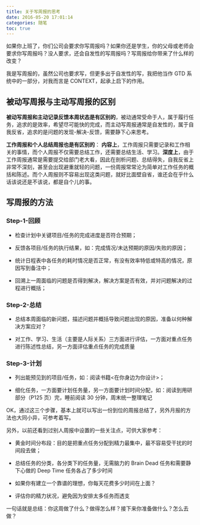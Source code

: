 ```yaml
---
title: 关于写周报的思考
date: 2016-05-20 17:01:14
categories: 随笔
toc: true
---
```


如果你上班了，你们公司会要求你写周报吗？如果你还是学生，你的父母或老师会要求你写周报吗？没人要求，还会自发性的写周报吗？写周报给你带来了什么样的改变？

我是写周报的，虽然公司也要求写，但更多出于自发性的写，我把他当作 GTD 系统中的一部分，对我而言是 CONTEXT，起承上启下的作用。

## 被动写周报与主动写周报的区别

**被动写周报和主动记录反馈本周状态是有区别的**，被动通常受命于人，属于履行任务，追求的是效率，希望尽可能快的完成，而主动写周报通常是自发性的，属于自我反省，追求的是问题的发现-解决-反馈，需要静下心来思考。

**工作周报和个人总结周报也是有区别的**： **内容上**，工作周报只需要记录和工作相关的事情，而个人周报不仅需要总结工作，还需要总结生活、学习。**深度上**，由于工作周报通常是需要提交给部门老大看，因此在剖析问题、总结得失，自我反省上非常不深刻，甚至会出现避重就轻的问题，一份周报常常沦为简单对工作任务的概括和陈述。而个人周报则不容易出现这类问题，就好比面壁自省，谁还会在乎什么话该说还是不该说，都是自个儿的事。

## 写周报的方法

### Step-1-回顾

- 检查计划中关键项目/任务的完成进度是否符合预期；

- 反馈各项目/任务的执行结果，如：完成情况/未达预期的原因/失败的原因；

- 统计日程表中各任务的耗时情况是否正常，有没有效率特低或特高的情况，原因写到备注中；

- 回溯上一周面临的问题是否得到解决，解决方案是否有效，并对问题解决的过程进行概括；

### Step-2-总结

- 总结本周面临的新问题，描述问题并概括导致问题出现的原因，准备以何种解决方案应对？

- 对工作、学习、生活（主要是人际关系）三方面进行评估，一方面对重点任务进行陈述性总结，另一方面评估重点任务的完成质量

### Step-3-计划

- 列出能预见到的项目/任务，如：阅读书籍<在你身边为你设计>；

- 细化任务，一方面要计划任务量，另一方面要计划时间分配，如：阅读到用研部分（P125 页）完，睡前阅读 30 分钟，周末统一整理笔记

OK，通过这三个步骤，基本上就可以写出一份到位的周报总结了，另外月报的方法也大同小异，可参考着写。

另外，以前还看到过别人周报中设置的一些关注点，可供大家参考：

- 黄金时间分布段：目的是把重点任务分配到精力最集中，最不容易受干扰的时间段去做；

- 总结任务的分类，各分类下的任务量，无需脑力的 Brain Dead 任务和需要静下心做的 Deep Time 任务各占了多少时间

- 如果你有建立一个靠谱的理想，你每天花费多少时间在上面？

- 评估你的精力状况，避免因为安排太多任务而透支

一句话就是总结：你这周做了什么？做得怎么样？接下来你准备做什么？怎么去做？
